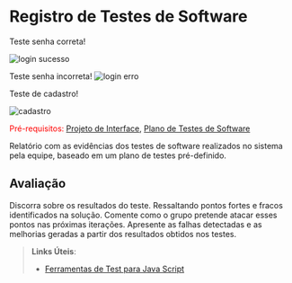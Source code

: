 # Registro de Testes de Software

Teste senha correta!

![login sucesso](https://user-images.githubusercontent.com/114036574/204045323-c88ef794-f193-40bf-8739-7650e61c89f6.png)


Teste senha incorreta!
![login erro](https://user-images.githubusercontent.com/114036574/204045376-4fda1878-6b07-403e-a03b-a0c0773d1317.png)

Teste de cadastro!

![cadastro](https://user-images.githubusercontent.com/114036574/204057902-8ece6905-ae95-436b-a930-c92488c6d288.png)



<span style="color:red">Pré-requisitos: <a href="3-Projeto de Interface.md"> Projeto de Interface</a></span>, <a href="8-Plano de Testes de Software.md"> Plano de Testes de Software</a>

Relatório com as evidências dos testes de software realizados no sistema pela equipe, baseado em um plano de testes pré-definido.

## Avaliação

Discorra sobre os resultados do teste. Ressaltando pontos fortes e fracos identificados na solução. Comente como o grupo pretende atacar esses pontos nas próximas iterações. Apresente as falhas detectadas e as melhorias geradas a partir dos resultados obtidos nos testes.

> **Links Úteis**:
> - [Ferramentas de Test para Java Script](https://geekflare.com/javascript-unit-testing/)
